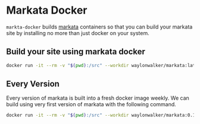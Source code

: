 # Markata Docker

`markta-docker` builds [markata](markata.dev) containers so that you can build
your markata site by installing no more than just docker on your system.

## Build your site using markata docker

``` bash
docker run -it --rm -v "$(pwd):/src" --workdir waylonwalker/markata:latest build
```

## Every Version

Every version of markata is built into a fresh docker image weekly.  We can
build using very first version of markata with the following command.

``` bash
docker run -it --rm -v "$(pwd):/src" --workdir waylonwalker/markata:0.1.0 build
```
